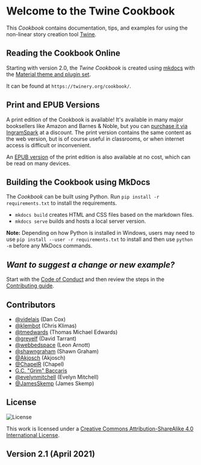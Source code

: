 # Welcome to the Twine Cookbook

This *Cookbook* contains documentation, tips, and examples for using the non-linear story creation tool [Twine](https://twinery.org/).

## Reading the Cookbook Online

Starting with version 2.0, the *Twine Cookbook* is created using [mkdocs](https://www.mkdocs.org/) with the [Material theme and plugin set](https://squidfunk.github.io/mkdocs-material/).

It can be found at `https://twinery.org/cookbook/`.

## Print and EPUB Versions

A print edition of the Cookbook is available! It's available in many major booksellers like Amazon and Barnes & Noble, but you can [purchase it via IngramSpark](https://twinery.org/cookbookprint) at a discount. The print version contains the same content as the web version, but is of course useful in classrooms, or when internet access is difficult or inconvenient.

An [EPUB version](twine-cookbook-print.epub) of the print edition is also available at no cost, which can be read on many devices.

## Building the Cookbook using MkDocs

The *Cookbook* can be built using Python. Run `pip install -r requirements.txt` to install the requirements.

* `mkdocs build` creates HTML and CSS files based on the markdown files.
* `mkdocs serve` builds and hosts a local server version.

**Note:** Depending on how Python is installed in Windows, users may need to use `pip install --user -r requirements.txt` to install and then use `python -m` before any MkDocs commands.

## *Want to suggest a change or new example?*

Start with the [Code of Conduct](https://github.com/iftechfoundation/twine-cookbook/blob/master/CODE_OF_CONDUCT.md) and then review the steps in the [Contributing guide](https://github.com/iftechfoundation/twine-cookbook/blob/master/CONTRIBUTING.md).

## Contributors

* [@videlais](https://github.com/videlais) (Dan Cox)
* [@klembot](https://github.com/klembot) (Chris Klimas)
* [@tmedwards](https://github.com/tmedwards) (Thomas Michael Edwards)
* [@greyelf](https://github.com/greyelf) (David Tarrant)
* [@webbedspace](https://github.com/webbedspace) (Leon Arnott)
* [@shawngraham](https://github.com/shawngraham) (Shawn Graham)
* [@Akjosch](https://github.com/Akjosch) (Akjosch)
* [@ChapelR](https://github.com/ChapelR) (Chapel)
* [G.C. "Grim" Baccaris](https://grimoirtua.itch.io)
* [@evelynmitchell](https://github.com/evelynmitchell) (Evelyn Mitchell)
* [@JamesSkemp](https://github.com/JamesSkemp) (James Skemp)

## License

![License](https://i.creativecommons.org/l/by-sa/4.0/88x31.png)

This work is licensed under a [Creative Commons Attribution-ShareAlike 4.0 International License](http://creativecommons.org/licenses/by-sa/4.0/).

## Version 2.1 (April 2021)
